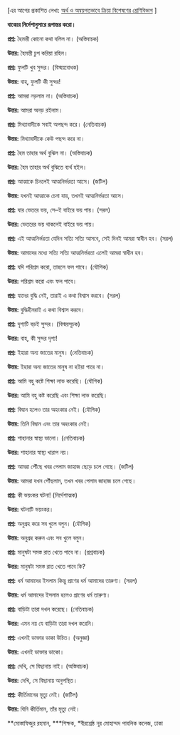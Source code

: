 \[এর আগের প্রকাশিত লেখা: <a href="https://www.prothomalo.com/education/study/gkqxnnhiac" target="_blank">অর্থ ও অন্বয়গতভাবে ক্রিয়া বিশেষণের শ্রেণিবিভাগ</a> \]

**বাক্যের নির্দেশানুসারে রূপান্তর করো।**

**প্রশ্ন:** হৈমন্তী কোনো কথা বলিল না। (অস্তিবাচক)

**উত্তর:** হৈমন্তী চুপ করিয়া রহিল।

**প্রশ্ন:** ফুলটি খুব সুন্দর। (বিস্ময়বোধক)

**উত্তর:** বাহ্​, ফুলটি কী সুন্দর!

**প্রশ্ন:** আমরা নড়লাম না। (অস্তিবাচক)

**উত্তর:** আমরা অনড় রইলাম।

**প্রশ্ন:** মিথ্যাবাদীকে সবাই অপছন্দ করে। (নেতিবাচক)

**উত্তর:** মিথ্যাবাদীকে কেউ পছন্দ করে না।

**প্রশ্ন:** হৈম তাহার অর্থ বুঝিল না। (অস্তিবাচক)

**উত্তর:** হৈম তাহার অর্থ বুঝিতে ব্যর্থ হইল।

**প্রশ্ন:** আত্মাকে চিনলেই আত্মনির্ভরতা আসে। (জটিল)

**উত্তর:** যখনই আত্মাকে চেনা যায়, তখনই আত্মনির্ভরতা আসে।

**প্রশ্ন:** যার ভেতরে ভয়, সে–ই বাইরে ভয় পায়। (সরল)

**উত্তর:** ভেতরের ভয় থাকলেই বাইরে ভয় পায়।

**প্রশ্ন:** এই আত্মনির্ভরতা যেদিন সত্যি সত্যি আসবে, সেই দিনই আমরা স্বাধীন হব। (সরল)

**উত্তর:** আমাদের মধ্যে সত্যি সত্যি আত্মনির্ভরতা এলেই আমরা স্বাধীন হব।

**প্রশ্ন:** যদি পরিশ্রম করো, তাহলে ফল পাবে। (যৌগিক)

**উত্তর:** পরিশ্রম করো এবং ফল পাবে।

**প্রশ্ন:** যাদের বুদ্ধি নেই, তারাই এ কথা বিশ্বাস করবে। (সরল)

**উত্তর:** বুদ্ধিহীনরাই এ কথা বিশ্বাস করবে।

**প্রশ্ন:** দৃশ্যটি বড়ই সুন্দর। (বিস্ময়সূচক)

**উত্তর:** বাহ্​, কী সুন্দর দৃশ্য!

**প্রশ্ন:** ইহারা অন্য জাতের মানুষ। (নেতিবাচক)

**উত্তর:** ইহারা অন্য জাতের মানুষ না হইয়া পারে না।

**প্রশ্ন:** আমি বহু কষ্টে শিক্ষা লাভ করেছি। (যৌগিক)

**উত্তর:** আমি বহু কষ্ট করেছি এবং শিক্ষা লাভ করেছি।

**প্রশ্ন:** বিদ্বান হলেও তার অহংকার নেই। (যৌগিক)

**উত্তর:** তিনি বিদ্বান এবং তার অহংকার নেই।

**প্রশ্ন:** শাহানার স্বাস্থ্য ভালো। (নেতিবাচক)

**উত্তর:** শাহানার স্বাস্থ্য খারাপ নয়।

**প্রশ্ন:** আমরা পৌঁছে খবর পেলাম জাহাজ ছেড়ে চলে গেছে। (জটিল)

**উত্তর:** আমরা যখন পৌঁছলাম, তখন খবর পেলাম জাহাজ চলে গেছে।

**প্রশ্ন:** কী ভয়ংকর ঘটনা! (নির্দেশাত্মক)

**উত্তর:** ঘটনাটি ভয়ংকর।

**প্রশ্ন:** অনুগ্রহ করে সব খুলে বলুন। (যৌগিক)

**উত্তর:** অনুগ্রহ করুন এবং সব খুলে বলুন।

**প্রশ্ন:** মানুষটা সমস্ত রাত খেতে পাবে না। (প্রশ্নবাচক)

**উত্তর:** মানুষটা সমস্ত রাত খেতে পাবে কি?

**প্রশ্ন:** ধর্ম আমাদের ইসলাম কিন্তু প্রাণের ধর্ম আমাদের তারুণ্য। (সরল)

**উত্তর:** ধর্ম আমাদের ইসলাম হলেও প্রাণের ধর্ম তারুণ্য।

**প্রশ্ন:** বাড়িটা তারা দখল করেছে। (নেতিবাচক)

**উত্তর:** এমন নয় যে বাড়িটা তারা দখল করেনি।

**প্রশ্ন:** এখনই ডাক্তার ডাকা উচিত। (অনুজ্ঞা)

**উত্তর:** এখনই ডাক্তার ডাকো।

**প্রশ্ন:** দেখি, সে বিছানায় নাই। (অস্তিবাচক)

**উত্তর:** দেখি, সে বিছানায় অনুপস্থিত।

**প্রশ্ন:** কীর্তিমানের মৃত্যু নেই। (জটিল)

**উত্তর:** যিনি কীর্তিমান, তাঁর মৃত্যু নেই।

**মোস্তাফিজুর রহমান, ***শিক্ষক, *বীরশ্রেষ্ঠ নূর মোহাম্মদ পাবলিক কলেজ, ঢাকা
